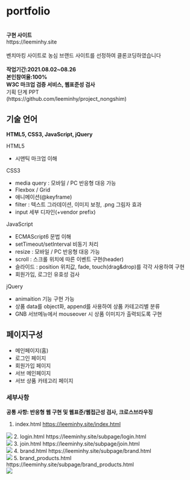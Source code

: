 # portfolio
<br>
<strong>구현 사이트</strong><br>
https://leeminhy.site
 <br> <br>
벤치마킹 사이트로 농심 브랜드 사이트를 선정하여 클론코딩하였습니다<br>
<br>
<strong>작업기간:2021.08.02~08.26</strong><br>
<strong>본인참여율:100%</strong><br>
<strong>W3C 마크업 검증 서비스, 웹표준성 검사</strong><br>
기획 단계 PPT<br> (https://github.com/leeminhy/project_nongshim)<br>

## 기술 언어
<strong>HTML5, CSS3, JavaScript, jQuery</strong><br>

HTML5
- 시맨틱 마크업 이해

CSS3
- media query : 모바일 / PC 반응형 대응 가능
- Flexbox / Grid
- 애니메이션(@keyframe)
- filter : 텍스트 그라데이션, 이미지 보정, .png 그림자 효과
- input 세부 디자인(+vendor prefix)

JavaScript
- ECMAScript6 문법 이해
- setTimeout/setInterval 비동기 처리
- resize : 모바일 / PC 반응형 대응 가능
- scroll : 스크롤 위치에 따른 이벤트 구현(header)
- 슬라이드 : position 위치값, fade, touch(drag&drop)를 각각 사용하여 구현
- 회원가입, 로그인 유효성 검사

jQuery
- animaition 기능 구현 가능
- 상품 data를 object화, append를 사용하여 상품 카테고리별 분류
- GNB 서브메뉴에서 mouseover 시 상품 이미지가 출력되도록 구현

## 페이지구성

- 메인페이지(홈)
- 로그인 페이지
- 회원가입 페이지
- 서브 메인페이지
- 서브 상품 카테고리 페이지

### 세부사항

<strong>공통 사항: 반응형 웹 구현 및 웹표준/웹접근성 검사, 크로스브라우징</strong>

1. index.html  https://leeminhy.site/index.html<br>
  <img src="https://user-images.githubusercontent.com/80026422/131341913-c018cfdd-5207-4835-ae98-8a10be4efa18.png">
2. login.html  https://leeminhy.site/subpage/login.html <br>
  <img src="https://user-images.githubusercontent.com/80026422/131342044-2175f682-ec52-45ac-abc1-2639188f5623.png">
3. join.html https://leeminhy.site/subpage/join.html<br>
  <img src="https://user-images.githubusercontent.com/80026422/131342064-cccee1b4-3152-4fb2-b3e0-a2c3f61fbd53.png">
4. brand.html https://leeminhy.site/subpage/brand.html<br>
  <img src="https://user-images.githubusercontent.com/80026422/131342080-c623d857-7e9c-493d-ae60-45ae9ae791c4.png">
5. brand_products.html https://leeminhy.site/subpage/brand_products.html<br>
  <img src="https://user-images.githubusercontent.com/80026422/131342122-4a9b7bc8-bad8-49b4-9034-b3ab668c6acb.png">
